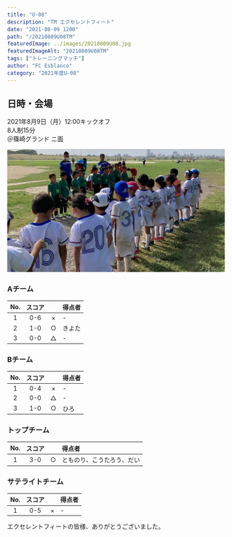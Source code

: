 ```yaml
---
title: "U-08"
description: "TM エクセレントフィート"
date: "2021-08-09 1200"
path: "/20210809U08TM"
featuredImage: ../images/20210809U08.jpg
featuredImageAlt: "20210809U08TM"
tags: ["トレーニングマッチ"]
author: "FC Esblanco"
category: "2021年度U-08"
---
```


## 日時・会場

2021年8月9日（月）12:00キックオフ  
8人制15分  
＠篠崎グランド  ニ面

![20210809U08](../images/20210809U08b.jpg "U08")

### Aチーム

| No.| スコア |   | 得点者  |
|:--:|:------:|:-:|:--------|
| 1  | 0-6 | × |- |
| 2  | 1-0 | ○ |きよた|
| 3  | 0-0 | △ |- |

### Bチーム

| No.| スコア |   | 得点者  |
|:--:|:------:|:-:|:--------|
| 1  | 0-4 | × |- |
| 2  | 0-0 | △ |-  |
| 3  | 1-0 | ○ |ひろ|

### トップチーム

| No.| スコア |   | 得点者  |
|:--:|:------:|:-:|:--------|
| 1  | 3-0 | ○ |とものり、こうたろう、だい |

### サテライトチーム

| No.| スコア |   | 得点者  |
|:--:|:------:|:-:|:--------|
| 1  | 0-5 | × |- |


<script src="https://adm.shinobi.jp/s/f9835040bccb6582c56df68b8f5ecca7"></script>

エクセレントフィートの皆様、ありがとうございました。
